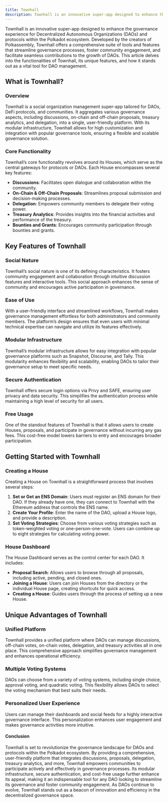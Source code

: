 ```yaml
---
title: Townhall
description: Townhall is an innovative super-app designed to enhance the governance experience for Decentralized Autonomous Organizations (DAOs) and protocols within the Ethereum, Polkadot ecosystem and beyond.
---
```


Townhall is an innovative super-app designed to enhance the governance experience for Decentralized Autonomous Organizations (DAOs) and protocols within the Polkadot ecosystem. Developed by the creators of Polkassembly, Townhall offers a comprehensive suite of tools and features that streamline governance processes, foster community engagement, and facilitate seamless contributions to the growth of DAOs. This article delves into the functionalities of Townhall, its unique features, and how it stands out as a vital tool for DAO management.

## What is Townhall?
### Overview
Townhall is a social organization management super-app tailored for DAOs, DeFi protocols, and communities. It aggregates various governance aspects, including discussions, on-chain and off-chain proposals, treasury analytics, and delegation, into a single, user-friendly platform. With its modular infrastructure, Townhall allows for high customization and integration with popular governance tools, ensuring a flexible and scalable governance solution.

### Core Functionality
Townhall’s core functionality revolves around its Houses, which serve as the central gateways for protocols or DAOs. Each House encompasses several key features:

- **Discussions**: Facilitates open dialogue and collaboration within the community.
- **On-Chain &amp; Off-Chain Proposals**: Streamlines proposal submission and decision-making processes.
- **Delegation**: Empowers community members to delegate their voting power.
- **Treasury Analytics**: Provides insights into the financial activities and performance of the treasury.
- **Bounties and Grants**: Encourages community participation through bounties and grants.

## Key Features of Townhall
### Social Nature
Townhall’s social nature is one of its defining characteristics. It fosters community engagement and collaboration through intuitive discussion features and interactive tools. This social approach enhances the sense of community and encourages active participation in governance.

### Ease of Use
With a user-friendly interface and streamlined workflows, Townhall makes governance management effortless for both administrators and community members. The platform’s design ensures that even users with minimal technical expertise can navigate and utilize its features effectively.

### Modular Infrastructure
Townhall’s modular infrastructure allows for easy integration with popular governance platforms such as Snapshot, Discourse, and Tally. This modularity enhances flexibility and scalability, enabling DAOs to tailor their governance setup to meet specific needs.

### Secure Authentication
Townhall offers secure login options via Privy and SAFE, ensuring user privacy and data security. This simplifies the authentication process while maintaining a high level of security for all users.

### Free Usage
One of the standout features of Townhall is that it allows users to create Houses, proposals, and participate in governance without incurring any gas fees. This cost-free model lowers barriers to entry and encourages broader participation.

## Getting Started with Townhall
### Creating a House

Creating a House on Townhall is a straightforward process that involves several steps:

1. **Set or Get an ENS Domain**: Users must register an ENS domain for their DAO. If they already have one, they can connect to Townhall with the Ethereum address that controls the ENS name.
2. **Create Your Profile**: Enter the name of the DAO, upload a House logo, and provide a description.
3. **Set Voting Strategies**: Choose from various voting strategies such as token-weighted voting or one-person-one-vote. Users can combine up to eight strategies for calculating voting power.

### House Dashboard
The House Dashboard serves as the control center for each DAO. It includes:

- **Proposal Search**: Allows users to browse through all proposals, including active, pending, and closed ones.
- **Joining a House**: Users can join Houses from the directory or the individual House page, creating shortcuts for quick access.
- **Creating a House**: Guides users through the process of setting up a new House.

## Unique Advantages of Townhall

### Unified Platform
Townhall provides a unified platform where DAOs can manage discussions, off-chain votes, on-chain votes, delegation, and treasury activities all in one place. This comprehensive approach simplifies governance management and enhances operational efficiency.

### Multiple Voting Systems
DAOs can choose from a variety of voting systems, including single choice, approval voting, and quadratic voting. This flexibility allows DAOs to select the voting mechanism that best suits their needs.

### Personalized User Experience
Users can manage their dashboards and social feeds for a highly interactive governance interface. This personalization enhances user engagement and makes governance activities more intuitive.

#### Conclusion
Townhall is set to revolutionize the governance landscape for DAOs and protocols within the Polkadot ecosystem. By providing a comprehensive, user-friendly platform that integrates discussions, proposals, delegation, treasury analytics, and more, Townhall empowers communities to participate actively and effectively in governance processes. Its modular infrastructure, secure authentication, and cost-free usage further enhance its appeal, making it an indispensable tool for any DAO looking to streamline its governance and foster community engagement. As DAOs continue to evolve, Townhall stands out as a beacon of innovation and efficiency in the decentralized governance space.
